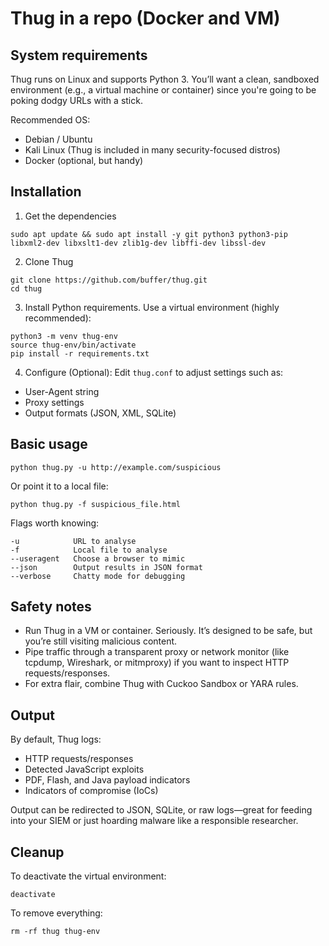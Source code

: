 # Thug in a repo (Docker and VM)

## System requirements

Thug runs on Linux and supports Python 3. You’ll want a clean, sandboxed environment (e.g., a virtual machine or 
container) since you're going to be poking dodgy URLs with a stick.

Recommended OS:

* Debian / Ubuntu
* Kali Linux (Thug is included in many security-focused distros)
* Docker (optional, but handy)

## Installation

1. Get the dependencies

```
sudo apt update && sudo apt install -y git python3 python3-pip libxml2-dev libxslt1-dev zlib1g-dev libffi-dev libssl-dev
```

2. Clone Thug

```
git clone https://github.com/buffer/thug.git
cd thug
```

3. Install Python requirements. Use a virtual environment (highly recommended):

```
python3 -m venv thug-env
source thug-env/bin/activate
pip install -r requirements.txt
```

4. Configure (Optional): Edit `thug.conf` to adjust settings such as:

* User-Agent string
* Proxy settings
* Output formats (JSON, XML, SQLite)

## Basic usage

```
python thug.py -u http://example.com/suspicious
```

Or point it to a local file:

```
python thug.py -f suspicious_file.html
```

Flags worth knowing:

    -u	          URL to analyse
    -f	          Local file to analyse
    --useragent	  Choose a browser to mimic
    --json	      Output results in JSON format
    --verbose	  Chatty mode for debugging

## Safety notes

* Run Thug in a VM or container. Seriously. It’s designed to be safe, but you’re still visiting malicious content.
* Pipe traffic through a transparent proxy or network monitor (like tcpdump, Wireshark, or mitmproxy) if you want to inspect HTTP requests/responses.
* For extra flair, combine Thug with Cuckoo Sandbox or YARA rules.

## Output

By default, Thug logs:

* HTTP requests/responses
* Detected JavaScript exploits
* PDF, Flash, and Java payload indicators
* Indicators of compromise (IoCs)

Output can be redirected to JSON, SQLite, or raw logs—great for feeding into your SIEM or just hoarding malware like 
a responsible researcher.

## Cleanup

To deactivate the virtual environment:

```
deactivate
```

To remove everything:

```
rm -rf thug thug-env
```
